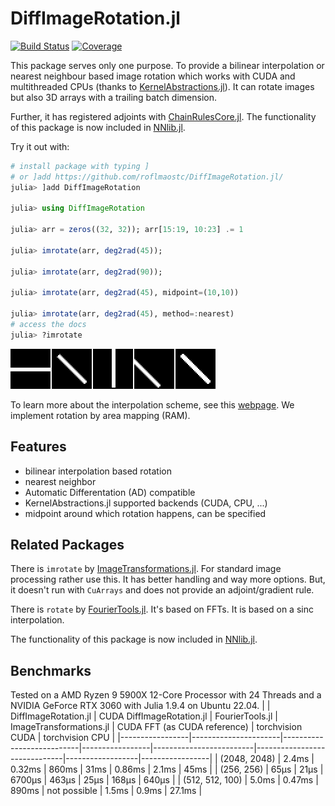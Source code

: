 # DiffImageRotation.jl

[![Build Status](https://github.com/roflmaostc/DiffImageRotation.jl/actions/workflows/CI.yml/badge.svg?branch=main)](https://github.com/roflmaostc/DiffImageRotation.jl/actions/workflows/CI.yml?query=branch%3Amain)
[![Coverage](https://codecov.io/gh/roflmaostc/DiffImageRotation.jl/branch/main/graph/badge.svg)](https://codecov.io/gh/roflmaostc/DiffImageRotation.jl) 

This package serves only one purpose.
To provide a bilinear interpolation or nearest neighbour based image rotation which works with CUDA and multithreaded CPUs
(thanks to [KernelAbstractions.jl](https://github.com/JuliaGPU/KernelAbstractions.jl)).
It can rotate images but also 3D arrays with a trailing batch dimension.

Further, it has registered adjoints with [ChainRulesCore.jl](https://github.com/JuliaDiff/ChainRulesCore.jl).
The functionality of this package is now included in [NNlib.jl](https://fluxml.ai/NNlib.jl/dev/reference/#Rotation).


Try it out with:
```julia
# install package with typing ]
# or ]add https://github.com/roflmaostc/DiffImageRotation.jl/
julia> ]add DiffImageRotation 

julia> using DiffImageRotation

julia> arr = zeros((32, 32)); arr[15:19, 10:23] .= 1 

julia> imrotate(arr, deg2rad(45));

julia> imrotate(arr, deg2rad(90));

julia> imrotate(arr, deg2rad(45), midpoint=(10,10))

julia> imrotate(arr, deg2rad(45), method=:nearest)
# access the docs
julia> ?imrotate  
```

![](examples/example.png)

To learn more about the interpolation scheme, see this [webpage](http://www.leptonica.org/rotation.html). We implement rotation by area mapping (RAM).

## Features
* bilinear interpolation based rotation
* nearest neighbor
* Automatic Differentation (AD) compatible
* KernelAbstractions.jl supported backends (CUDA, CPU, ...)
* midpoint around which rotation happens, can be specified

## Related Packages
There is `imrotate` by [ImageTransformations.jl](https://github.com/JuliaImages/ImageTransformations.jl).
For standard image processing rather use this. It has better handling and way more options.
But, it doesn't run with `CuArrays` and does not provide an adjoint/gradient rule.

There is `rotate` by [FourierTools.jl](https://nanoimaging.de/FourierTools.jl/dev/rotate/).
It's based on FFTs. It is based on a sinc interpolation.

The functionality of this package is now included in [NNlib.jl](https://fluxml.ai/NNlib.jl/dev/reference/#Rotation).

## Benchmarks
Tested on a AMD Ryzen 9 5900X 12-Core Processor with 24 Threads and a NVIDIA GeForce RTX 3060 with Julia 1.9.4 on Ubuntu 22.04.
|                 | DiffImageRotation.jl | CUDA DiffImageRotation.jl | FourierTools.jl | ImageTransformations.jl | CUDA FFT (as CUDA reference) | torchvision CUDA | torchvision CPU |
|-----------------|----------------------|---------------------------|-----------------|-------------------------|------------------------------|------------------|-----------------|
| (2048, 2048)    | 2.4ms                | 0.32ms                    | 860ms           | 31ms                    | 0.86ms                       | 2.1ms            | 45ms            |
| (256, 256)      | 65µs                 | 21µs                      | 6700µs          | 463µs                   | 25µs                         | 168µs            | 640µs           |
| (512, 512, 100) | 5.0ms                | 0.47ms                    | 890ms           | not possible            | 1.5ms                        | 0.9ms           | 27.1ms          |

